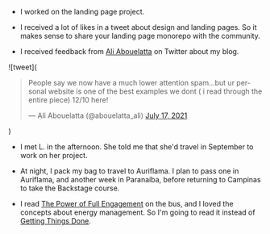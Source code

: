 - I worked on the landing page project.

- I received a lot of likes in a tweet about design and landing pages. So it makes sense to share your landing page monorepo with the community.

- I received feedback from [Ali Abouelatta](https://twitter.com/abouelatta_ali) on Twitter about my blog.

![tweet](<blockquote class="twitter-tweet"><p lang="en" dir="ltr">People say we now have a much lower attention spam…but ur personal website is one of the best examples we dont ( i read through the entire piece) 12/10 here!</p>&mdash; Ali Abouelatta (@abouelatta_ali) <a href="https://twitter.com/abouelatta_ali/status/1416441518643204103?ref_src=twsrc%5Etfw">July 17, 2021</a></blockquote>)

- I met L. in the afternoon. She told me that she'd travel in September to work on her project.

- At night, I pack my bag to travel to Auriflama. I plan to pass one in Auriflama, and another week in Paranaíba, before returning to Campinas to take the Backstage course.

- I read [The Power of Full Engagement](/books/the-power-of-full-engagement) on the bus, and I loved the concepts about energy management. So I'm going to read it instead of [Getting Things Done](/books/getting-things-done).
